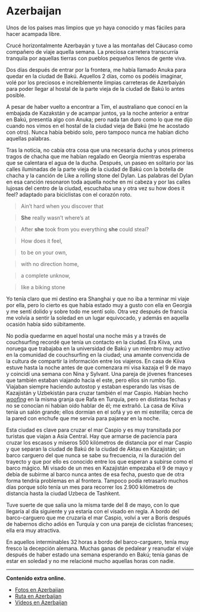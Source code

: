 # Azerbaijan
Unos de los países mas limpios que yo haya conocido y mas fáciles para hacer acampada libre.

Crucé horizontalmente Azerbayán y tuve a las montañas del Cáucaso como compañero de viaje aquella semana. La preciosa carretera transcurría tranquila por aquellas tierras con pueblos pequeños llenos de gente viva.

Dos días después de entrar por la frontera, me había llamado Anuka para quedar en la ciudad de Bakú. Aquellos 2 días, como os podéis imaginar, volé por los preciosos e increíblemente limpias carreteras de Azerbaiyán para poder llegar al hostal de la parte vieja de la ciudad de Bakú lo antes posible.

A pesar de haber vuelto a encontrar a Tim, el australiano que conocí en la embajada de Kazakstán y de acampar juntos, ya la noche anterior a entrar en Bakú, presentía algo con Anuka; pero nada tan duro como lo que me dijo cuando nos vimos en el hostal de la ciudad vieja de Bakú (me he acostado con otro).
Nunca había bebido solo, pero tampoco nunca me habían dicho aquellas palabras.

Tras la noticia, no cabía otra cosa que una necesaria ducha y unos primeros tragos de chacha que me habían regalado en Georgia mientras esperaba que se calentara el agua de la ducha. Después, un paseo en solitario por las calles iluminadas de la parte vieja de la ciudad de Bakú con la botella de chacha y la canción de Like a rolling stone del Dylan.
Las palabras del Dylan en esa canción resonaron toda aquella noche en mi cabeza y por las calles lujosas del centro de la ciudad, escuchaba una y otra vez su how does it feel? adaptado para biciclistas con el corazón roto.



> Ain’t hard when you discover that

> **She** really wasn’t where’s at

> After **she** took from you everything **she** could steal?

> How does it feel,

> to be on your own,

> with no direction home,

> a complete unknow,

> like a biking stone




Yo tenía claro que mi destino era Shanghai y que no iba a terminar mi viaje por ella, pero lo cierto es que había estado muy a gusto con ella en Georgia y me sentí dolido y sobre todo me sentí solo. Otra vez después de francia me volvía a sentir la soledad en un lugar equivocado, y además en aquella ocasión había sido súbitamente.

No podía quedarme en aquel hostal una noche más y a través de couchsurfing recordé que tenía un contacto en la ciudad. Era Kiiva, una noruega que trabajaba en la universidad de Bakú y un miembro muy activo en la comunidad de couchsurfing en la ciudad; una amante convencida de la cultura de compartir la información entre los viajeros.
En casa de Kiiva estuve hasta la noche antes de que comenzara mi visa kazaja el 9 de mayo
y coincidí una semana con Nina y Sylvant. Una pareja de jóvenes franceses que también estaban viajando hacia el este, pero ellos sin rumbo fijo. Viajaban siempre haciendo autostop y estaban esperando las visas de Kazajistán y Uzbekistán para cruzar también el mar Caspio. Habían hecho *[woofing](http://www.wwoof.net)* en la misma granja que Rafa en Turquía, pero en distintas fechas y no se conocían ni habían oído hablar de él; me extrañó.
La casa de Kiiva tenía un salón grande; ellos dormían en el sofá y yo en mi esterilla; cerca de la pared con enchufe que me servía para pajarear en la noche.

Esta ciudad es clave para cruzar el mar Caspio y es muy transitada por turistas que viajan a Asia Central.
Hay que armarse de paciencia para cruzar los escasos y míseros 500 kilómetros de distancia por el mar Caspio y que separan la ciudad de Bakú de la ciudad de Aktau en Kazajistán; un barco carguero del que nunca se sabe su frecuencia, ni la duración del trayecto y que por ello es conocido entre los que esperan a subirse como el barco mágico.
Mi visado de un mes en Kazajistán empezaba el 9 de mayo y debía de subirme al barco nunca antes de esa fecha, puesto que de otra forma tendría problemas en al frontera. Tampoco podía retrasarlo muchos días porque sólo tenía un mes para recorrer los 2.900 kilómetros de distancia hasta la ciudad Uzbeca de Tashkent.

Tuve suerte de que salía uno la misma tarde del 8 de mayo, con lo que llegaría al día siguiente y ya estaría con el visado en regla. A bordo del barco-carguero que me cruzaría el mar Caspio, volví a ver a Boris después de habernos dicho adiós en Turquía y con una pareja de ciclistas franceses; ella era muy atractiva.

En aquellos interminables 32 horas a bordo del barco-carguero, tenía muy fresco la decepción alemana. Muchas ganas de pedalear y reanudar el viaje después de haber estado una semana esperando en Bakú; tenía ganas de estar en soledad y no me relacioné mucho aquellas horas con nadie.

---

**Contenido extra online.**
*   [Fotos en Azerbaijan](https://www.flickr.com/photos/47339411@N04/sets/72157647276424206)
*   [Ruta en Azerbaijan](http://ridewithgps.com/routes/2377960)
* [Vídeos en Azerbaijan](https://vimeo.com/user3863764/videos/all/search:azerbaijan/sort:date)
